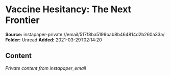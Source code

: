 # Vaccine Hesitancy: The Next Frontier

**Source:** instapaper-private://email/517f8ba5199bab8b464814d2b260a33a/
**Folder:** Unread
**Added:** 2021-03-29T02:14:20




## Content
*Private content from instapaper_email*
